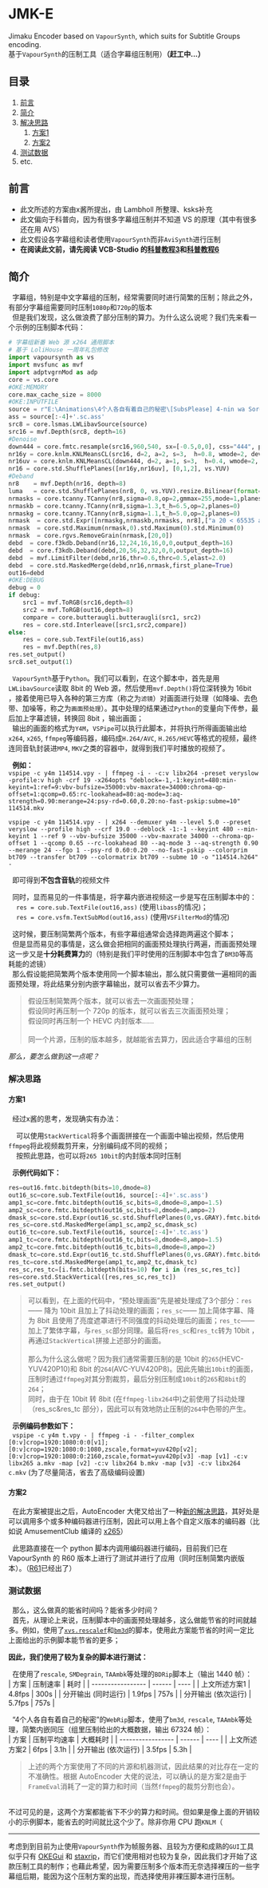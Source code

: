 # JMK-E
Jimaku Encoder based on `VapourSynth`, which suits for Subtitle Groups encoding.<br>
基于`VapourSynth`的压制工具（适合字幕组压制用）**（赶工中...）**

## 目录
1. [前言](#前言)
2. [简介](#简介)
3. [解决思路](#解决思路)
   1. [方案1](#方案1)
   2. [方案2](#方案2)
4. [测试数据](#测试数据)
5. etc.


## 前言
* 此文所述的方案由x酱所提出，由 Lambholl 所整理、ksks补充<br>
* 此文偏向于科普向，因为有很多字幕组压制并不知道 VS 的原理（其中有很多还在用 AVS）<br>
* 此文假设各字幕组和读者使用`VapourSynth`而非`AviSynth`进行压制<br>
* **在阅读此文前，请先阅读 VCB-Studio 的[科普教程3](https://vcb-s.com/archives/2726)和[科普教程6](https://vcb-s.com/archives/4738)**

## 简介
&nbsp;&nbsp;字幕组，特别是中文字幕组的压制，经常需要同时进行简繁的压制；除此之外，有部分字幕组需要同时压制`1080p`和`720p`的版本<br>
&nbsp;&nbsp;但是我们发现，这么做浪费了部分压制的算力。为什么这么说呢？我们先来看一个示例的压制脚本代码：
```python
# 字幕组新番 Web 源 x264 通用脚本
# 基于 LoliHouse 一周年礼包修改
import vapoursynth as vs
import mvsfunc as mvf
import adptvgrnMod as adp
core = vs.core
#OKE:MEMORY
core.max_cache_size = 8000
#OKE:INPUTFILE
source = r"E:\Animations\4个人各自有着自己的秘密\[SubsPlease] 4-nin wa Sorezore Uso wo Tsuku - 02 (1080p) [A5D310BC].mkv" # 片源
ass = source[:-4]+'.sc.ass'
src8 = core.lsmas.LWLibavSource(source)
src16 = mvf.Depth(src8, depth=16)
#Denoise
down444 = core.fmtc.resample(src16,960,540, sx=[-0.5,0,0], css="444", planes=[3,2,2], cplace="MPEG2")
nr16y = core.knlm.KNLMeansCL(src16, d=2, a=2, s=3,  h=0.8, wmode=2, device_type="GPU")
nr16uv = core.knlm.KNLMeansCL(down444, d=2, a=1, s=3,  h=0.4, wmode=2, device_type="GPU")
nr16 = core.std.ShufflePlanes([nr16y,nr16uv], [0,1,2], vs.YUV)
#Deband
nr8    = mvf.Depth(nr16, depth=8)
luma   = core.std.ShufflePlanes(nr8, 0, vs.YUV).resize.Bilinear(format=vs.YUV420P8)
nrmasks = core.tcanny.TCanny(nr8,sigma=0.8,op=2,gmmax=255,mode=1,planes=[0,1,2]).std.Expr(["x 7 < 0 65535 ?",""],vs.YUV420P16)
nrmaskb = core.tcanny.TCanny(nr8,sigma=1.3,t_h=6.5,op=2,planes=0)
nrmaskg = core.tcanny.TCanny(nr8,sigma=1.1,t_h=5.0,op=2,planes=0)
nrmask  = core.std.Expr([nrmaskg,nrmaskb,nrmasks, nr8],["a 20 < 65535 a 48 < x 256 * a 96 < y 256 * z ? ? ?",""],vs.YUV420P16)
nrmask  = core.std.Maximum(nrmask,0).std.Maximum(0).std.Minimum(0)
nrmask  = core.rgvs.RemoveGrain(nrmask,[20,0])
debd  = core.f3kdb.Deband(nr16,12,24,16,16,0,0,output_depth=16)
debd  = core.f3kdb.Deband(debd,20,56,32,32,0,0,output_depth=16)
debd  = mvf.LimitFilter(debd,nr16,thr=0.6,thrc=0.5,elast=2.0)
debd  = core.std.MaskedMerge(debd,nr16,nrmask,first_plane=True)
out16=debd
#OKE:DEBUG
debug = 0
if debug:
    src1 = mvf.ToRGB(src16,depth=8)
    src2 = mvf.ToRGB(out16,depth=8)
    compare = core.butteraugli.butteraugli(src1, src2)
    res = core.std.Interleave([src1,src2,compare])
else: 
    res = core.sub.TextFile(out16,ass)
    res = mvf.Depth(res,8)
res.set_output()
src8.set_output(1)
```
&nbsp;&nbsp;`VapourSynth`基于`Python`。我们可以看到，在这个脚本中，首先是用`LWLibavSource`读取 8bit 的 Web 源，然后使用`mvf.Depth()`将位深转换为 16bit ，接着使用已导入各种的第三方库（称之为`滤镜`）对画面进行处理（如降噪、去色带、加噪等，称之为`画面预处理`）。其中处理的结果通过`Python`的变量向下传参，最后加上字幕滤镜，转换回 8bit ，输出画面；<br>
&nbsp;&nbsp;输出的画面的格式为`Y4M`，`VSPipe`可以执行此脚本，并将执行所得画面输出给`x264`, `x265`, `ffmpeg`等编码器，编码成`H.264/AVC`, `H.265/HEVC`等格式的视频，最终连同音轨封装进`MP4`, `MKV`之类的容器中，就得到我们平时播放的视频了。

&nbsp;&nbsp;**例如：**<br>
`vspipe -c y4m 114514.vpy - | ffmpeg -i - -c:v libx264 -preset veryslow -profile:v high -crf 19 -x264opts "deblock=-1,-1:keyint=480:min-keyint=1:ref=9:vbv-bufsize=35000:vbv-maxrate=34000:chroma-qp-offset=1:qcomp=0.65:rc-lookahead=80:aq-mode=3:aq-strength=0.90:merange=24:psy-rd=0.60,0.20:no-fast-pskip:subme=10" 114514.mkv`

`vspipe -c y4m 114514.vpy - | x264 --demuxer y4m --level 5.0 --preset veryslow --profile high --crf 19.0 --deblock -1:-1 --keyint 480 --min-keyint 1 --ref 9 --vbv-bufsize 35000 --vbv-maxrate 34000 --chroma-qp-offset 1 --qcomp 0.65 --rc-lookahead 80 --aq-mode 3 --aq-strength 0.90 --merange 24 --fgo 1 --psy-rd 0.60:0.20 --no-fast-pskip --colorprim bt709 --transfer bt709 --colormatrix bt709 --subme 10 -o "114514.h264" -`

&nbsp;&nbsp;即可得到**不包含音轨**的视频文件
  
&nbsp;&nbsp;同时，显而易见的一件事情是，将字幕内嵌进视频这一步是写在压制脚本中的：<br>
&nbsp;&nbsp;&nbsp;&nbsp;`res = core.sub.TextFile(out16,ass)` (使用`libass`的情况)；<br>
&nbsp;&nbsp;&nbsp;&nbsp;`res = core.vsfm.TextSubMod(out16,ass)` (使用`VSFilterMod`的情况)


&nbsp;&nbsp;这时候，要压制简繁两个版本，有些字幕组通常会选择跑两遍这个脚本；<br>
&nbsp;&nbsp;但是显而易见的事情是，这么做会把相同的画面预处理执行两遍，而画面预处理这一步又是**十分耗费算力**的（特别是我们平时使用的压制脚本中包含了`BM3D`等高耗能的滤镜）<br>
&nbsp;&nbsp;那么假设能把简繁两个版本使用同一个脚本输出，那么就只需要做一遍相同的画面预处理，将此结果分别内嵌字幕输出，就可以省去不少算力。<br>
> 假设压制简繁两个版本，就可以省去一次画面预处理；<br>
> 假设同时再压制一个 720p 的版本，就可以省去三次画面预处理；<br>
> 假设同时再压制一个 HEVC 内封版本……<br><br>
> 同一个片源，压制的版本越多，就越能省去算力，因此适合字幕组的压制

*那么，要怎么做到这一点呢？*

### 解决思路

#### 方案1
&nbsp;&nbsp;经过x酱的思考，发现确实有办法：

&nbsp;&nbsp;&nbsp;&nbsp;可以使用`StackVertical`将多个画面拼接在一个画面中输出视频，然后使用`ffmpeg`将此视频裁剪开来，分别编码成不同的视频；<br>
&nbsp;&nbsp;&nbsp;&nbsp;按照此思路，也可以将`265 10bit`的内封版本同时压制

&nbsp;&nbsp;**示例代码如下：**
```python
res=out16.fmtc.bitdepth(bits=10,dmode=8)
out16_sc=core.sub.TextFile(out16, source[:-4]+'.sc.ass')
amp1_sc=core.fmtc.bitdepth(out16_sc,bits=8,dmode=8,ampo=1.5)
amp2_sc=core.fmtc.bitdepth(out16_sc,bits=8,dmode=8,ampo=2)
dmask_sc=core.std.Expr(out16_sc.std.ShufflePlanes(0,vs.GRAY).fmtc.bitdepth(bits=8),'x 100 > 0 255 ?')
res_sc=core.std.MaskedMerge(amp1_sc,amp2_sc,dmask_sc)
out16_tc=core.sub.TextFile(out16, source[:-4]+'.tc.ass')
amp1_tc=core.fmtc.bitdepth(out16_tc,bits=8,dmode=8,ampo=1.5)
amp2_tc=core.fmtc.bitdepth(out16_tc,bits=8,dmode=8,ampo=2)
dmask_tc=core.std.Expr(out16_tc.std.ShufflePlanes(0,vs.GRAY).fmtc.bitdepth(bits=8),'x 100 > 0 255 ?')
res_tc=core.std.MaskedMerge(amp1_tc,amp2_tc,dmask_tc)
res_sc,res_tc=[i.fmtc.bitdepth(bits=10) for i in (res_sc,res_tc)]
res=core.std.StackVertical([res,res_sc,res_tc])
res.set_output()
```
> 可以看到，在上面的代码中，“预处理画面”先是被处理成了3个部分：`res` —— 降为 10bit 且加上了抖动处理的画面；`res_sc`—— 加上简体字幕、降为 8bit 且使用了亮度遮罩进行不同强度的抖动处理后的画面；`res_tc`—— 加上了繁体字幕，与`res_sc`部分同理。最后将`res_sc`和`res_tc`转为 10bit ，再通过`StackVertical`拼接上述部分的画面。<br><br>
> 那么为什么这么做呢？因为我们通常需要压制的是 10bit 的`265`(HEVC-YUV420P10)和 8bit 的`264`(AVC-YUV420P8)。因此先输出`10bit`的画面，压制时通过`ffmpeg`对其分割裁剪，最后分别压制成`10bit`的`265`和`8bit`的`264`；<br>
> 同时，由于在 10bit 转 8bit (在`ffmpeg-libx264`中)之前使用了抖动处理（res_sc&res_tc 部分），因此可以有效地防止压制的`264`中色带的产生。

&nbsp;&nbsp;**示例编码参数如下：**<br>
&nbsp;&nbsp;`vspipe -c y4m t.vpy - | ffmpeg -i - -filter_complex [0:v]crop=1920:1080:0:0[v1];[0:v]crop=1920:1080:0:1080,zscale,format=yuv420p[v2];[0:v]crop=1920:1080:0:2160,zscale,format=yuv420p[v3] -map [v1] -c:v libx265 a.mkv -map [v2] -c:v libx264 b.mkv -map [v3] -c:v libx264 c.mkv` (为了尽量简洁，省去了高级编码设置)

#### 方案2
&nbsp;&nbsp;在此方案被提出之后，AutoEncoder 大佬又给出了一种[新的解决思路](https://www.skyey2.com/forum.php?mod=viewthread&tid=38690)，其好处是可以调用多个或多种编码器进行压制，因此可以用上各个自定义版本的编码器（比如说 AmusementClub 编译的 [x265](https://github.com/AmusementClub/x265/releases)）

&nbsp;&nbsp;此思路直接在一个 python 脚本内调用编码器进行编码，目前我们已在 VapourSynth 的 R60 版本上进行了测试并进行了应用（同时压制简繁内嵌版本）。（[R61](https://github.com/vapoursynth/vapoursynth/releases/tag/R61)已经出了）

### 测试数据
&nbsp;&nbsp;那么，这么做真的能省时间吗？能省多少时间？<br>
&nbsp;&nbsp;首先，从理论上来说，压制脚本中的画面预处理越多，这么做能节省的时间就越多。例如，使用了[`xvs.rescalef`](https://github.com/xyx98/my-vapoursynth-script/blob/master/xvs.py)和[`bm3d`](https://github.com/WolframRhodium/VapourSynth-BM3DCUDA)的脚本，使用此方案能节省的时间一定比上面给出的示例脚本能节省的更多；<br>

**因此，我们使用了较为复杂的脚本进行测试：**<br>

&nbsp;&nbsp;在使用了`rescale`, `SMDegrain`, `TAAmbk`等处理的`BDRip`脚本上（输出 1440 帧）：<br>
| 方案               | 压制速率 | 耗时 |
| ----------------- | ------ | ---- | 
| 上文所述方案1      | 4.8fps | 300s |
| 分开输出 (同时运行) | 1.9fps | 757s |
| 分开输出 (依次运行) | 5.7fps | 757s |


&nbsp;&nbsp;“4个人各自有着自己的秘密”的`WebRip`脚本，使用了`bm3d`, `rescale`, `TAAmbk`等处理，简繁内嵌同压（组里压制给出的大概数据，输出 67324 帧）：<br>
| 方案               | 压制平均速率 | 大概耗时 |
| ----------------- | ------ | ---- |
| 上文所述方案2      | 6fps | 3.1h |
| 分开输出 (依次运行) | 3.5fps | 5.3h |

> 上述的两个方案使用了不同的片源和机器测试，因此结果的对比存在一定的不准确性。根据 AutoEncoder 大佬的说法，可以确认的是方案2是由于`FrameEval`消耗了一定的算力和时间（当然`ffmpeg`的裁剪分割也会）。

<br>不过可见的是，这两个方案都能省下不少的算力和时间。但如果是像上面的开销较小的示例脚本，能省去的时间就比这个少了。除非你用 CPU 跑`KNLM`（

---

考虑到到目前为止使用`VapourSynth`作为帧服务器、且较为方便和成熟的`GUI`工具似乎只有 [OKEGui](https://github.com/vcb-s/OKEGui) 和 [staxrip](https://github.com/staxrip/staxrip)，而它们使用相对也较为复杂，因此我们才开始了这款压制工具的制作；也藉此希望，因为需要压制多个版本而无奈选择裸压的一些字幕组后期，能因为这个压制方案的出现，而选择使用非裸压脚本进行压制。
